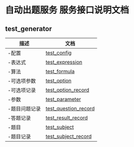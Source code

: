 # 自动出题服务 服务接口说明文档

## test_generator

描述|文档
---|---
-配置|[test_config](doc/md/testgenerator/TestConfig.md)
-表达式|[test_expression](doc/md/testgenerator/TestExpression.md)
-算法|[test_formula](doc/md/testgenerator/TestFormula.md)
-可选项参数|[test_option](doc/md/testgenerator/TestOption.md)
-可选项记录|[test_option_record](doc/md/testgenerator/TestOptionRecord.md)
-参数|[test_parameter](doc/md/testgenerator/TestParameter.md)
-题目问题记录|[test_question_record](doc/md/testgenerator/TestQuestionRecord.md)
-答题记录|[test_result_record](doc/md/testgenerator/TestResultRecord.md)
-题目|[test_subject](doc/md/testgenerator/TestSubject.md)
-题目记录|[test_subject_record](doc/md/testgenerator/TestSubjectRecord.md)

